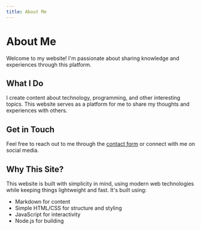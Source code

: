 ```yaml
---
title: About Me
---
```


# About Me

Welcome to my website! I'm passionate about sharing knowledge and experiences through this platform.

## What I Do

I create content about technology, programming, and other interesting topics. This website serves as a platform for me to share my thoughts and experiences with others.

## Get in Touch

Feel free to reach out to me through the [contact form](/contact) or connect with me on social media.

## Why This Site?

This website is built with simplicity in mind, using modern web technologies while keeping things lightweight and fast. It's built using:

- Markdown for content
- Simple HTML/CSS for structure and styling
- JavaScript for interactivity
- Node.js for building 